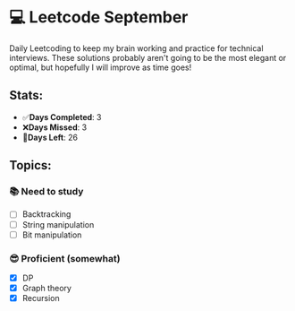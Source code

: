 # 💻 Leetcode September

Daily Leetcoding to keep my brain working and practice for technical interviews.
These solutions probably aren't going to be the most elegant or optimal, but
hopefully I will improve as time goes!

## Stats:

- ✅**Days Completed**: 3
- ❌**Days Missed**: 3
- 🎯**Days Left**: 26

## Topics:

### 📚 Need to study

- [ ] Backtracking
- [ ] String manipulation
- [ ] Bit manipulation

### 😎 Proficient (somewhat)

- [x] DP
- [x] Graph theory
- [x] Recursion
